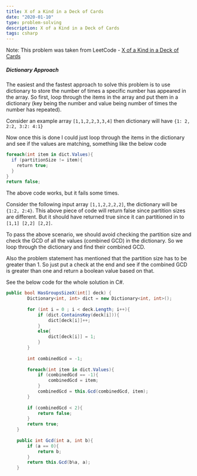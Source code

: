 ```yaml
---
title: X of a Kind in a Deck of Cards
date: "2020-01-10"
type: problem-solving
description: X of a Kind in a Deck of Cards
tags: csharp
---
```


Note: This problem was taken from LeetCode - [X of a Kind in a Deck of Cards](https://leetcode.com/problems/x-of-a-kind-in-a-deck-of-cards/)

##### Dictionary Approach

The easiest and the fastest approach to solve this problem is to use dictionary to store the number of times a specific number has appeared in the array.  So first, loop through the items in the array and put them in a dictionary (key being the number and value being number of times the number has repeated).

Consider an example array `[1,1,2,2,3,3,4]` then dictionary will have `{1: 2, 2:‌2, 3:2: 4:1}`

Now once this is done I could just loop through the items in the dictionary and see if the values are matching, something like the below code

```csharp
foreach(int item in dict.Values){
  if (partitionSize != item){
    return true;
  }
}
return false;
```

The above code works, but it fails some times.

Consider the following input array `[1,1,2,2,2,2]`, the dictionary will be `{1:2, 2:4}`.  This above piece of code will return false since partition sizes are different. But it should have returned true since it can partitioned in to `[1,1] [2,2] [2,2]`.

To pass the above scenario, we should avoid checking the partition size and check the GCD of all the values (combined GCD) in the dictionary. So we loop through the dictionary and find their combined GCD.

Also the problem statement has mentioned that the partition size has to be greater than 1. So just put a check at the end and see if the combined GCD is greater than one and return a boolean value based on that.

See the below code for the whole solution in C#.

```csharp
public bool HasGroupsSizeX(int[] deck) {
        Dictionary<int, int> dict = new Dictionary<int, int>();
        
        for (int i = 0 ; i < deck.Length; i++){
            if (dict.ContainsKey(deck[i])){
                dict[deck[i]]++;
            }
            else{
                dict[deck[i]] = 1;
            }
        }
        
        int combinedGcd = -1;
        
        foreach(int item in dict.Values){
            if (combinedGcd == -1){
                combinedGcd = item;
            }
            combinedGcd = this.Gcd(combinedGcd, item);
        }
        
        if (combinedGcd < 2){
            return false;
        }
        return true;
    }
    
    public int Gcd(int a, int b){
        if (a == 0){
            return b;
        }
        return this.Gcd(b%a, a);
    }
```
